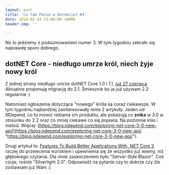 ```yaml
---
layout: post
title: 'Co tam Panie w dotnecie? #3'
date: 2019-02-24 23:00:00 +0000
header-img: ''

---
```

No to jedziemy z podsumowaniem numer 3. W tym tygodniu zebrało się naprawdę sporo dobrego.

## dotNET Core - niedługo umrze król, niech żyje nowy król

Z jednej strony niedługo umrze dotNET Core 1.0 i 1.1, [już 27 czerwca](https://devblogs.microsoft.com/dotnet/net-core-1-0-and-1-1-will-reach-end-of-life-on-june-27-2019/). Aktualnie proponują migrację do 2.1. Śmiesznie bo ja już używam 2.2 regularnie :)

Natomiast ogłoszenia dotyczące "nowego" króla są coraz ciekawsze. W tym tygodniu najbardziej zainteresowały mnie 2 artykuły. Jeden od NDepend, co tu mówić reklama ich produktu, ale pokazują co **znika** w 3.0 w stosunku do 2.2 oraz co mniej ciekawe co się pojawia. Na poziomie klas i metod. Więcej: [https://blog.ndepend.com/exploring-net-core-3-0-new-api/](https://blog.ndepend.com/exploring-net-core-3-0-new-api/ "https://blog.ndepend.com/exploring-net-core-3-0-new-api/"). 

Drugi artykuł to: [Features To Build Better Applications With .NET Core 3](https://hackernoon.com/features-to-build-better-applications-with-net-core-3-dc320740e0a9) raczej do przelecenia wzrokiem i upewnienia się że wszystko już wiemy, niż głębokiego czytania. Dla mnie zaskoczeniem było "Server-Side Blazor". Coś czuje, rośnie "Silverlight 2.0". Odpowiedź na pytanie czy to dobrze czy źle zostawiam już Wam :)